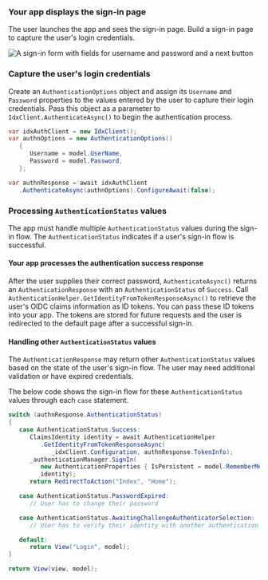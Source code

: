 ### Your app displays the sign-in page

The user launches the app and sees the sign-in page. Build a sign-in page to capture the user's login credentials.

<div class="half wireframe-border">

![A sign-in form with fields for username and password and a next button](/img/wireframes/sign-in-form-username-password.png)

<!--

Source image: https://www.figma.com/file/YH5Zhzp66kGCglrXQUag2E/%F0%9F%93%8A-Updated-Diagrams-for-Dev-Docs?node-id=3398%3A36678&t=wzNwSZkdctajVush-1 sign-in-form-username-password
 -->

</div>

### Capture the user's login credentials

Create an `AuthenticationOptions` object and assign its `Username` and `Password` properties to the values entered by the user to capture their login credentials. Pass this object as a parameter to `IdxClient.AuthenticateAsync()` to begin the authentication process.

```csharp
var idxAuthClient = new IdxClient();
var authnOptions = new AuthenticationOptions()
   {
      Username = model.UserName,
      Password = model.Password,
   };

var authnResponse = await idxAuthClient
   .AuthenticateAsync(authnOptions).ConfigureAwait(false);
```

### Processing `AuthenticationStatus` values

The app must handle multiple `AuthenticationStatus` values during the sign-in flow. The `AuthenticationStatus` indicates if a user's sign-in flow is successful.

#### Your app processes the authentication success response

After the user supplies their correct password, `AuthenticateAsync()` returns an `AuthenticationResponse` with an `AuthenticationStatus` of `Success`. Call `AuthenticationHelper.GetIdentityFromTokenResponseAsync()` to retrieve the user's OIDC claims information as ID tokens. You can pass these ID tokens into your app.  The tokens are stored for future requests and the user is redirected to the default page after a successful sign-in. 

#### Handling other `AuthenticationStatus` values

The `AuthenticationResponse` may return other `AuthenticationStatus` values based on the state of the user's sign-in flow. The user may need additional validation or have expired credentials.

The below code shows the sign-in flow for these `AuthenticationStatus` values through each `case` statement.

```csharp
switch (authnResponse.AuthenticationStatus)
{
   case AuthenticationStatus.Success:
      ClaimsIdentity identity = await AuthenticationHelper
         .GetIdentityFromTokenResponseAsync(
            _idxClient.Configuration, authnResponse.TokenInfo);
      _authenticationManager.SignIn(
         new AuthenticationProperties { IsPersistent = model.RememberMe },
         identity);
      return RedirectToAction("Index", "Home");

   case AuthenticationStatus.PasswordExpired:
      // User has to change their password

   case AuthenticationStatus.AwaitingChallengeAuthenticatorSelection:
      // User has to verify their identity with another authentication factor

   default:
      return View("Login", model);
}

return View(view, model);
```
